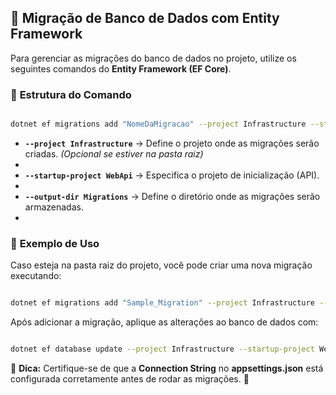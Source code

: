 ## 🔄 **Migração de Banco de Dados com Entity Framework**  

Para gerenciar as migrações do banco de dados no projeto, utilize os seguintes comandos do **Entity Framework (EF Core)**. 


### 📌 **Estrutura do Comando**  

```bash

dotnet ef migrations add "NomeDaMigracao" --project Infrastructure --startup-project WebApi --output-dir Migrations
```

- **`--project Infrastructure`** → Define o projeto onde as migrações serão criadas. *(Opcional se estiver na pasta raiz)*
- 
- **`--startup-project WebApi`** → Especifica o projeto de inicialização (API).
-  
- **`--output-dir Migrations`** → Define o diretório onde as migrações serão armazenadas.
- 

### 📌 **Exemplo de Uso**  

Caso esteja na pasta raiz do projeto, você pode criar uma nova migração executando:  

```bash

dotnet ef migrations add "Sample_Migration" --project Infrastructure --startup-project WebApi --output-dir Migrations

```

Após adicionar a migração, aplique as alterações ao banco de dados com: 

```bash

dotnet ef database update --project Infrastructure --startup-project WebApi

```


🔹 **Dica:** Certifique-se de que a **Connection String** no **appsettings.json** está configurada corretamente antes de rodar as migrações. 🚀
